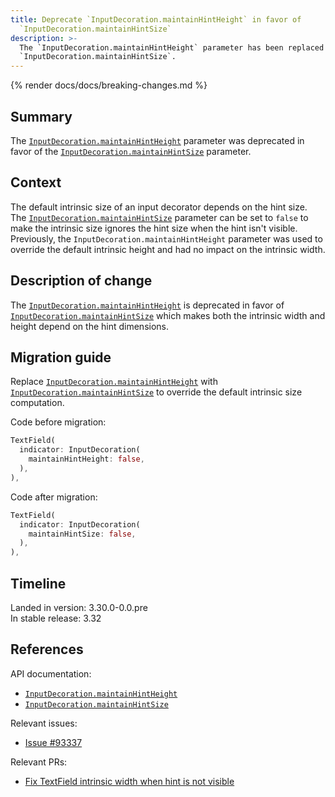 ```yaml
---
title: Deprecate `InputDecoration.maintainHintHeight` in favor of
  `InputDecoration.maintainHintSize`
description: >-
  The `InputDecoration.maintainHintHeight` parameter has been replaced by
  `InputDecoration.maintainHintSize`.
---
```


{% render docs/docs/breaking-changes.md %}

## Summary

The [`InputDecoration.maintainHintHeight`][] parameter was deprecated
in favor of the [`InputDecoration.maintainHintSize`][] parameter.

## Context

The default intrinsic size of an input decorator depends on the hint size.
The [`InputDecoration.maintainHintSize`][] parameter can be set to `false` to
make the intrinsic size ignores the hint size when the hint isn't visible.
Previously, the `InputDecoration.maintainHintHeight` parameter was
used to override the default intrinsic height and had no impact on the
intrinsic width.

## Description of change

The [`InputDecoration.maintainHintHeight`][] is deprecated in
favor of [`InputDecoration.maintainHintSize`][] which makes both the intrinsic
width and height depend on the hint dimensions.

## Migration guide

Replace [`InputDecoration.maintainHintHeight`][] with
[`InputDecoration.maintainHintSize`][] to override the default intrinsic size
computation.

Code before migration:

```dart highlightLines=3
TextField(
  indicator: InputDecoration(
    maintainHintHeight: false,
  ),
),
```

Code after migration:

```dart highlightLines=3
TextField(
  indicator: InputDecoration(
    maintainHintSize: false,
  ),
),
```

## Timeline

Landed in version: 3.30.0-0.0.pre<br>
In stable release: 3.32

## References

API documentation:

- [`InputDecoration.maintainHintHeight`][]
- [`InputDecoration.maintainHintSize`][]

Relevant issues:

- [Issue #93337][]

Relevant PRs:

- [Fix TextField intrinsic width when hint is not visible][]

[`InputDecoration.maintainHintHeight`]: {{site.api}}/flutter/material/InputDecoration/maintainHintHeight.html
[`InputDecoration.maintainHintSize`]: {{site.main-api}}/flutter/material/InputDecoration/maintainHintSize.html
[Issue #93337]: {{site.repo.flutter}}/issues/93337
[Fix TextField intrinsic width when hint is not visible]: {{site.repo.flutter}}/pull/161235
